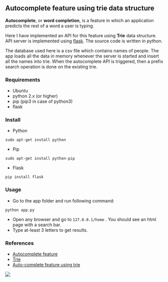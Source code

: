 ## Autocomplete feature using trie data structure


**Autocomplete**, or **word completion**, is a feature in which an application predicts the rest of a word a user is typing. 

Here I have implemented an API for this feature using **Trie** data structure.  API server is implemented using [flask](https://flask.palletsprojects.com/en/1.0.x/). The source code is written in python.

The database used here is a csv file which contains names of people. The app loads all the data in memory whenever the server is started and insert all the names into trie. When the autocomplete API is triggered, then a prefix search operation is done on the existing trie. 

### Requirements
 - Ubuntu
 - python 2.x (or higher)
 - pip (pip3 in case of python3)
 - flask
### Install
- Python
 ```
sudo apt-get install python
```
- Pip
```
sudo apt-get install python-pip
```
- Flask
```
pip install flask
```
### Usage

- Go to the app folder and run following command:
```
python app.py
```
- Open any browser and go to `127.0.0.1/home` . You should see an html page with a search bar.
- Type at-least 3 letters to get results.

### References
- [Autocomplete feature](https://en.wikipedia.org/wiki/Autocomplete)
- [Trie](https://en.wikipedia.org/wiki/Trie)
- [Auto-complete feature using trie](https://www.geeksforgeeks.org/auto-complete-feature-using-trie/)

![](https://github.com/abhijais04/Search-bar-Autocomplete/blob/master/AutoComplete.png)

